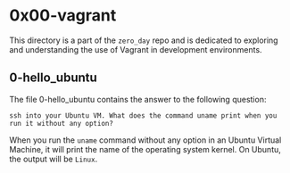 # 0x00-vagrant

This directory is a part of the `zero_day` repo and is dedicated to exploring and understanding the use of Vagrant in development environments.

## 0-hello_ubuntu

The file 0-hello_ubuntu contains the answer to the following question:

```script
ssh into your Ubuntu VM. What does the command uname print when you run it without any option?
```
When you run the `uname` command without any option in an Ubuntu Virtual Machine, it will print the name of the operating system kernel. On Ubuntu, the output will be `Linux`.

